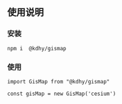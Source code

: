 ## 使用说明

### 安装
```
npm i  @kdhy/gismap
```
### 使用
```
import GisMap from "@kdhy/gismap"

const gisMap = new GisMap('cesium')
```
